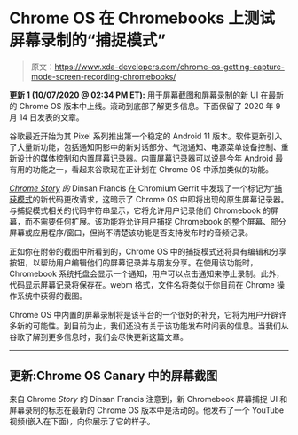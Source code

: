 # Chrome OS 在 Chromebooks 上测试屏幕录制的“捕捉模式”

> 原文：<https://www.xda-developers.com/chrome-os-getting-capture-mode-screen-recording-chromebooks/>

**更新 1 (10/07/2020 @ 02:34 PM ET):** 用于屏幕截图和屏幕录制的新 UI 在最新的 Chrome OS 版本中上线。滚动到底部了解更多信息。下面保留了 2020 年 9 月 14 日发表的文章。

谷歌最近开始为其 Pixel 系列推出第一个稳定的 Android 11 版本。软件更新引入了大量新功能，包括通知阴影中的新对话部分、气泡通知、电源菜单设备控制、重新设计的媒体控制和内置屏幕记录器。[内置屏幕记录器](https://www.xda-developers.com/android-11-screen-recorder-internal-audio/)可以说是今年 Android 最有用的功能之一，看起来谷歌现在正计划在 Chrome OS 中添加类似的功能。

*[Chrome Story](https://www.chromestory.com/2020/09/record-chromebook-screen/) 的* Dinsan Francis 在 Chromium Gerrit 中发现了一个标记为“[捕获模式](https://chromium-review.googlesource.com/q/hashtag:%22capture-mode%22+(status:open%20OR%20status:merged))的新代码更改请求，这暗示了 Chrome OS 中即将出现的原生屏幕记录器。与捕捉模式相关的代码字符串显示，它将允许用户记录他们 Chromebook 的屏幕，而不需要任何扩展。该功能将允许用户捕捉 Chromebook 的整个屏幕、部分屏幕或应用程序/窗口，但尚不清楚该功能是否支持发布时的音频记录。

正如你在附带的截图中所看到的，Chrome OS 中的捕捉模式还将具有编辑和分享按钮，以帮助用户编辑他们的屏幕记录并与朋友分享。在使用该功能时，Chromebook 系统托盘会显示一个通知，用户可以点击通知来停止录制。此外，代码显示屏幕记录将保存在。webm 格式，文件名将类似于你目前在 Chrome 操作系统中获得的截图。

Chrome OS 中内置的屏幕录制将是该平台的一个很好的补充，它将为用户开辟许多新的可能性。到目前为止，我们还没有关于该功能发布时间表的信息。当我们从谷歌了解到更多信息时，我们会尽快更新这篇文章。

* * *

## 更新:Chrome OS Canary 中的屏幕截图

来自 Chrome *Story* 的 Dinsan Francis 注意到，新 Chromebook 屏幕捕捉 UI 和屏幕录制的标志在最新的 Chrome OS 版本中是活动的。他发布了一个 YouTube 视频(嵌入在下面)，向你展示了它的样子。